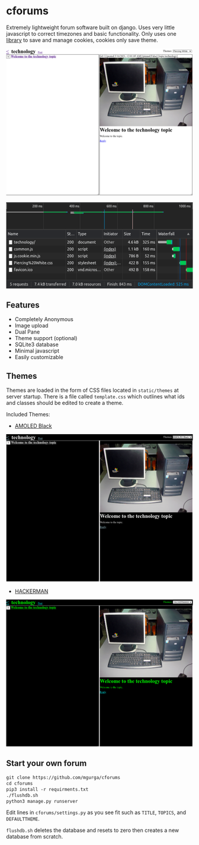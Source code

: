 # cforums
Extremely lightweight forum software built on django. Uses very little javascript to correct timezones and basic functionality. 
Only uses one [library](https://github.com/js-cookie/js-cookie) to save and manage cookies, cookies only save theme.

<img src="https://raw.githubusercontent.com/mgurga/cforums/master/docs/techscreenshot.png" width="900px">

![network stats](https://raw.githubusercontent.com/mgurga/cforums/master/docs/networkinspector.png)

## Features
- Completely Anonymous
- Image upload
- Dual Pane
- Theme support (optional)
- SQLite3 database
- Minimal javascript
- Easily customizable

## Themes
Themes are loaded in the form of CSS files located in ```static/themes``` at server startup. 
There is a file called ```template.css``` which outlines what ids and classes should be edited to create a theme.

Included Themes:
- [AMOLED Black](https://github.com/mgurga/cforums/blob/master/static/themes/AMOLED%20Black.css)
<img src="https://raw.githubusercontent.com/mgurga/cforums/master/docs/techamoled.png" href="" width="700px">

- [HACKERMAN](https://github.com/mgurga/cforums/blob/master/static/themes/HACKERMANS.css)
<img src="https://raw.githubusercontent.com/mgurga/cforums/master/docs/techhacker.png" width="700px">

## Start your own forum
```
git clone https://github.com/mgurga/cforums
cd cforums
pip3 install -r requirments.txt
./flushdb.sh
python3 manage.py runserver
```
Edit lines in ```cforums/settings.py``` as you see fit such as ```TITLE```, ```TOPICS```, and ```DEFAULTTHEME```.

```flushdb.sh``` deletes the database and resets to zero then creates a new database from scratch.
